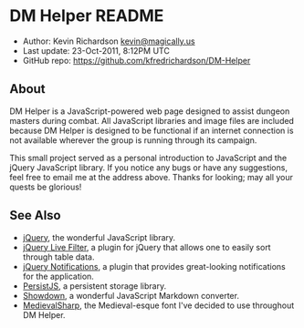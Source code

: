 DM Helper README
================
* Author:		Kevin Richardson <kevin@magically.us>
* Last update:	23-Oct-2011, 8:12PM UTC 
* GitHub repo:	https://github.com/kfredrichardson/DM-Helper

About
-----
DM Helper is a JavaScript-powered web page designed to assist dungeon masters
during combat.  All JavaScript libraries and image files are included because DM Helper
is designed to be functional if an internet connection is not available wherever
the group is running through its campaign.

This small project served as a personal introduction to JavaScript and the jQuery
JavaScript library.  If you notice any bugs or have any suggestions, feel free
to email me at the address above.  Thanks for looking; may all your quests be glorious!

See Also
--------
* [jQuery](http://http://jquery.com/), the wonderful JavaScript library.
* [jQuery Live Filter](https://github.com/straps/jquery-livefilter), a plugin
  for jQuery that allows one to easily sort through table data.
* [jQuery Notifications](https://github.com/mickeyren/jquery-notifications), a plugin
  that provides great-looking notifications for the application.
* [PersistJS](https://github.com/jeremydurham/persist-js), a persistent storage library.
* [Showdown](https://github.com/coreyti/showdown), a wonderful JavaScript Markdown converter.
* [MedievalSharp](http://openfontlibrary.org/font/medievalsharp), the Medieval-esque
  font I've decided to use throughout DM Helper.
 
